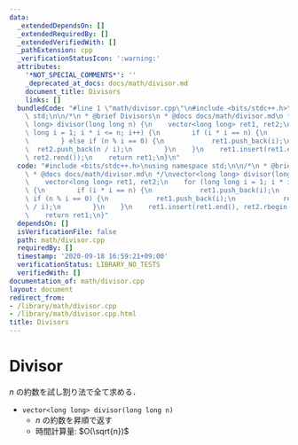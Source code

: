 ```yaml
---
data:
  _extendedDependsOn: []
  _extendedRequiredBy: []
  _extendedVerifiedWith: []
  _pathExtension: cpp
  _verificationStatusIcon: ':warning:'
  attributes:
    '*NOT_SPECIAL_COMMENTS*': ''
    _deprecated_at_docs: docs/math/divisor.md
    document_title: Divisors
    links: []
  bundledCode: "#line 1 \"math/divisor.cpp\"\n#include <bits/stdc++.h>\nusing namespace\
    \ std;\n\n/*\n * @brief Divisors\n * @docs docs/math/divisor.md\n */\nvector<long\
    \ long> divisor(long long n) {\n    vector<long long> ret1, ret2;\n    for (long\
    \ long i = 1; i * i <= n; i++) {\n        if (i * i == n) {\n            ret1.push_back(i);\n\
    \        } else if (n % i == 0) {\n            ret1.push_back(i);\n          \
    \  ret2.push_back(n / i);\n        }\n    }\n    ret1.insert(ret1.end(), ret2.rbegin(),\
    \ ret2.rend());\n    return ret1;\n}\n"
  code: "#include <bits/stdc++.h>\nusing namespace std;\n\n/*\n * @brief Divisors\n\
    \ * @docs docs/math/divisor.md\n */\nvector<long long> divisor(long long n) {\n\
    \    vector<long long> ret1, ret2;\n    for (long long i = 1; i * i <= n; i++)\
    \ {\n        if (i * i == n) {\n            ret1.push_back(i);\n        } else\
    \ if (n % i == 0) {\n            ret1.push_back(i);\n            ret2.push_back(n\
    \ / i);\n        }\n    }\n    ret1.insert(ret1.end(), ret2.rbegin(), ret2.rend());\n\
    \    return ret1;\n}"
  dependsOn: []
  isVerificationFile: false
  path: math/divisor.cpp
  requiredBy: []
  timestamp: '2020-09-18 16:59:21+09:00'
  verificationStatus: LIBRARY_NO_TESTS
  verifiedWith: []
documentation_of: math/divisor.cpp
layout: document
redirect_from:
- /library/math/divisor.cpp
- /library/math/divisor.cpp.html
title: Divisors
---
```

# Divisor

$n$ の約数を試し割り法で全て求める．

- `vector<long long> divisor(long long n)`
    - $n$ の約数を昇順で返す
    - 時間計算量: $O(\sqrt{n})$